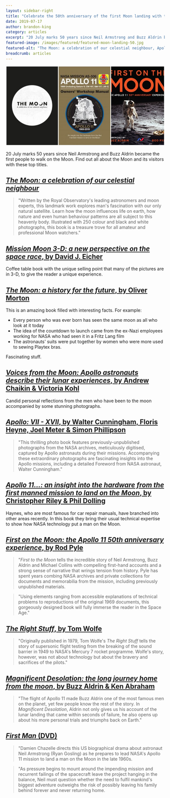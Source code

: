 ```yaml
---
layout: sidebar-right
title: "Celebrate the 50th anniversary of the first Moon landing with these top titles"
date: 2019-07-17
author: brandon-king
category: articles
excerpt: "20 July marks 50 years since Neil Armstrong and Buzz Aldrin became the first people to walk on the Moon. Find out all about the Moon and its visitors with these top titles."
featured-image: /images/featured/featured-moon-landing-50.jpg
featured-alt: "The Moon: a celebration of our celestial neighbour, Apollo 11, First on the Moon"
breadcrumb: articles
---
```


![The Moon: a celebration of our celestial neighbour, Apollo 11, First on the Moon](/images/featured/featured-moon-landing-50.jpg)

20 July marks 50 years since Neil Armstrong and Buzz Aldrin became the first people to walk on the Moon. Find out all about the Moon and its visitors with these top titles.

## [<cite>The Moon: a celebration of our celestial neighbour</cite>](https://suffolk.spydus.co.uk/cgi-bin/spydus.exe/ENQ/OPAC/BIBENQ?BRN=2559458)

> "Written by the Royal Observatory's leading astronomers and moon experts, this landmark work explores man's fascination with our only natural satellite. Learn how the moon influences life on earth, how nature and even human behaviour patterns are all subject to this heavenly body. Illustrated with 250 colour and black and white photographs, this book is a treasure trove for all amateur and professional Moon watchers."

## [<cite>Mission Moon 3-D: a new perspective on the space race</cite>, by David J. Eicher](https://suffolk.spydus.co.uk/cgi-bin/spydus.exe/ENQ/OPAC/BIBENQ?BRN=2611156)

Coffee table book with the unique selling point that many of the pictures are in 3-D, to give the reader a unique experience.

## [<cite>The Moon: a history for the future</cite>, by Oliver Morton](https://suffolk.spydus.co.uk/cgi-bin/spydus.exe/ENQ/OPAC/BIBENQ?BRN=2544778)

This is an amazing book filled with interesting facts. For example:

* Every person who was ever born has seen the same moon as all who look at it today
* The idea of the countdown to launch came from the ex-Nazi employees working for NASA who had seen it in a Fritz Lang film
* The astronauts' suits were put together by women who were more used to sewing Playtex bras.

Fascinating stuff.

## [<cite>Voices from the Moon: Apollo astronauts describe their lunar experiences</cite>, by Andrew Chaikin & Victoria Kohl](https://suffolk.spydus.co.uk/cgi-bin/spydus.exe/ENQ/OPAC/BIBENQ?BRN=277378)

Candid personal reflections from the men who have been to the moon accompanied by some stunning photographs.

## [<cite>Apollo: VII - XVII</cite>, by Walter Cunningham, Floris Heyne, Joel Meter & Simon Phillipson](https://suffolk.spydus.co.uk/cgi-bin/spydus.exe/ENQ/OPAC/BIBENQ?BRN=2611157)

> "This thrilling photo book features previously-unpublished photographs from the NASA archives, meticulously digitised, captured by Apollo astronauts during their missions. Accompanying these extraordinary photographs are fascinating insights into the Apollo missions, including a detailed Foreword from NASA astronaut, Walter Cunningham."

## [<cite>Apollo 11...: an insight into the hardware from the first manned mission to land on the Moon</cite>, by Christopher Riley & Phil Dolling](https://suffolk.spydus.co.uk/cgi-bin/spydus.exe/ENQ/OPAC/BIBENQ?BRN=2599789)

Haynes, who are most famous for car repair manuals, have branched into other areas recently. In this book they bring their usual technical expertise to show how NASA technology put a man on the Moon.

## [<cite>First on the Moon: the Apollo 11 50th anniversary experience</cite>, by Rod Pyle](https://suffolk.spydus.co.uk/cgi-bin/spydus.exe/ENQ/OPAC/BIBENQ?BRN=2601753)

> "<cite>First to the Moon</cite> tells the incredible story of Neil Armstrong, Buzz Aldrin and Michael Collins with compelling first-hand accounts and a strong sense of narrative that wrings tension from history. Pyle has spent years combing NASA archives and private collections for documents and memorabilia from the mission, including previously unpublished materials.

> "Using elements ranging from accessible explanations of technical problems to reproductions of the original 1969 documents, this gorgeously designed book will fully immerse the reader in the Space Age."

## [<cite>The Right Stuff</cite>, by Tom Wolfe](https://suffolk.spydus.co.uk/cgi-bin/spydus.exe/ENQ/OPAC/BIBENQ?BRN=2412754)

> "Originally published in 1979, Tom Wolfe's <cite>The Right Stuff</cite> tells the story of supersonic flight testing from the breaking of the sound barrier in 1949 to NASA's Mercury 7 rocket programme. Wolfe's story, however, was not about technology but about the bravery and sacrifices of the pilots."

## [<cite>Magnificent Desolation: the long journey home from the moon</cite>, by Buzz Aldrin & Ken Abraham](https://suffolk.spydus.co.uk/cgi-bin/spydus.exe/ENQ/OPAC/BIBENQ?BRN=1546797)

> "The flight of Apollo 11 made Buzz Aldrin one of the most famous men on the planet, yet few people know the rest of the story. In <cite>Magnificent Desolation</cite>, Aldrin not only gives us his account of the lunar landing that came within seconds of failure, he also opens up about his more personal trials and triumphs back on Earth."

## [<cite>First Man</cite> (DVD)](https://suffolk.spydus.co.uk/cgi-bin/spydus.exe/ENQ/OPAC/BIBENQ?BRN=2500807)

> "Damien Chazelle directs this US biographical drama about astronaut Neil Armstrong (Ryan Gosling) as he prepares to lead NASA's Apollo 11 mission to land a man on the Moon in the late 1960s.

> "As pressure begins to mount around the impending mission and recurrent failings of the spacecraft leave the project hanging in the balance, Neil must question whether the need to fulfil mankind's biggest adventure outweighs the risk of possibly leaving his family behind forever and never returning home.
